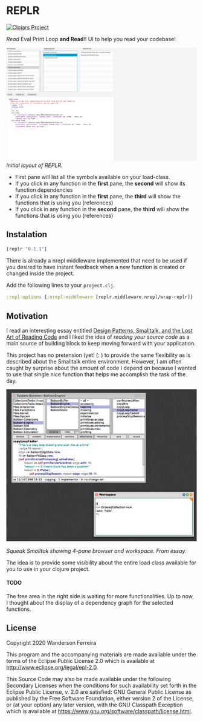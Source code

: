 # REPLR

[![Clojars Project](https://img.shields.io/clojars/v/replr.svg)](https://clojars.org/replr)

*Read* Eval Print Loop **and Read**!! UI to help you read your codebase!

![](resources/replr.png)
*Initial layout of REPLR.*

- First pane will list all the symbols available on your load-class.
- If you click in any function in the **first** pane, the **second** will show its function dependencies
- If you click in any function in the **first** pane, the **third** will show the functions that is using you (references)
- If you click in any function in the **second** pane, the **third** will show the functions that is using you (references)

## Instalation

``` clojure
[replr "0.1.1"]
```

There is already a nrepl middleware implemented that need to be used
if you desired to have instant feedback when a new function is created
or changed inside the project.

Add the following lines to your `project.clj`.

``` clojure
:repl-options {:nrepl-middleware [replr.middleware.nrepl/wrap-replr]}
```

## Motivation

I read an interesting essay entitled [Design Patterns, Smalltalk, and the Lost Art of Reading Code](https://medium.com/@kylegenebrown/design-patterns-smalltalk-and-the-lost-art-of-reading-code-1727d93fd7fa) and I liked the idea of _reading your source code_ as a main source of building block to keep moving forward with your application.

This project has no pretension (yet! (: ) to provide the same
flexibility as is described about the Smalltalk entire
environment. However, I am often caught by surprise about the amount
of code I depend on because I wanted to use that single nice function
that helps me accomplish the task of the day.

![](resources/smalltalk.png)

*Squeak Smalltak showing 4-pane browser and workspace. From essay.*

The idea is to provide some visibility about the entire load class
available for you to use in your clojure project.


#### TODO

The free area in the right side is waiting for more
functionalities. Up to now, I thought about the display of a
dependency graph for the selected functions.

## License

Copyright 2020 Wanderson Ferreira

This program and the accompanying materials are made available under the
terms of the Eclipse Public License 2.0 which is available at
http://www.eclipse.org/legal/epl-2.0.

This Source Code may also be made available under the following Secondary
Licenses when the conditions for such availability set forth in the Eclipse
Public License, v. 2.0 are satisfied: GNU General Public License as published by
the Free Software Foundation, either version 2 of the License, or (at your
option) any later version, with the GNU Classpath Exception which is available
at https://www.gnu.org/software/classpath/license.html.
